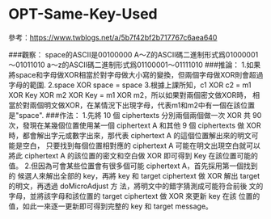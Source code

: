 # OPT-Same-Key-Used

參考：https://www.twblogs.net/a/5b7f42bf2b717767c6aea640 


###觀察：
space的ASCII是00100000
A～Z的ASCII碼二進制形式爲01000001～01011010
a～z的ASCII碼二進制形式爲01100001～01111010
###推論：
1.如果將space和字母做XOR相當於對字母做大小寫的變換，但兩個字母做XOR則會超過字母的範圍.
2.space XOR space = space
3.根據上課所知，c1 XOR c2 = m1 XOR Key XOR m2 XOR Key = m1 XOR m2，所以如果對兩個密文做XOR時，
    相當於對兩個明文做XOR，在某情況下出現字母，代表m1和m2中有一個在該位置是"space".
###作法：
1.先將 10 個 ciphertexts 分別兩個兩個做一次 XOR 共 90 次，發現在某幾個位置使用某一個 ciphertext A 和其他 9 個 ciphertexts 做 XOR 時，都會解出字元或數字出來，那代表 ciphertext A    的這個位置解出來的明文可能是空白， 只要找到每個位置相對應的 ciphertext A 可能在明文出現空白就可以將此 ciphertext A 的該位置的密文和空白做 XOR 即可得到 Key 在該位置可能的 值。
2.但因為可會某些位置會有很多個可能 ciphertext A，首先採用第一個找到的 候選人來解出全部的 key，再將 key 和 target ciphertext 做 XOR 解出 target 的明文，再透過 doMicroAdjust 方       法，將明文中的錯字猜測成可能符合前後 文的字母，並將該字母和該位置的 target ciphertext 做 XOR 來更新 key 在該 位置的值，如此一來逐一更新即可得到完整的 key 和 target message。

